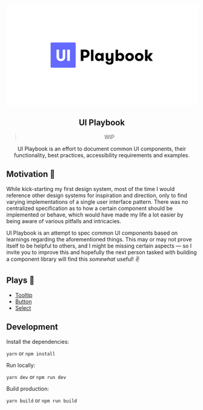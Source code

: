 <div align="center">

![image](/public/static/playbook.png)

## UI Playbook

> WIP

UI Playbook is an effort to document common UI components, their functionality, best practices, accessibility requirements and examples.

</div>

## Motivation 🤔

While kick-starting my first design system, most of the time I would reference other design systems for inspiration and direction, only to find varying implementations of a single user interface pattern. There was no centralized specification as to how a certain component should be implemented or behave, which would have made my life a lot easier by being aware of various pitfalls and intricacies.

UI Playbook is an attempt to spec common UI components based on learnings regarding the aforementioned things. This may or may not prove itself to be helpful to others, and I might be missing certain aspects — so I invite you to improve this and hopefully the next person tasked with building a component library will find this _somewhat_ useful! ✌️

## Plays 📖

- [Tooltip](https://uiplaybook.dev/play/tooltip)
- [Button](https://uiplaybook.dev/play/button)
- [Select](https://uiplaybook.dev/play/select)

## Development

Install the dependencies:

`yarn` or `npm install`

Run locally:

`yarn dev` or `npm run dev`

Build production:

`yarn build` or `npm run build`
